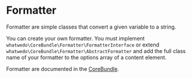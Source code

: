 # Formatter

Formatter are simple classes that convert a given variable to a string. 

You can create your own formatter. You must implement `whatwedo\CoreBundle\Formatter\FormatterInterface` or extend `whatwedo\CoreBundle\Formatter\AbstractFormatter` and add the full class name of your formatter to the options array of a content element.

Formatter are documented in the [CoreBundle](https://whatwedo.github.io/CoreBundle/#/).
